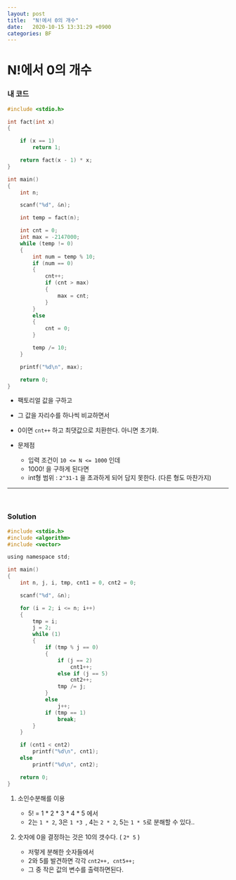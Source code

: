 ```yaml
---
layout: post
title:  "N!에서 0의 개수"
date:   2020-10-15 13:31:29 +0900
categories: BF
---
```

# N!에서 0의 개수

### 내 코드

```c
#include <stdio.h>

int fact(int x)
{

    if (x == 1)
        return 1;

    return fact(x - 1) * x;
}

int main()
{
    int n;

    scanf("%d", &n);

    int temp = fact(n);

    int cnt = 0;
    int max = -2147000;
    while (temp != 0)
    {
        int num = temp % 10;
        if (num == 0)
        {
            cnt++;
            if (cnt > max)
            {
                max = cnt;
            }
        }
        else
        {
            cnt = 0;
        }

        temp /= 10;
    }

    printf("%d\n", max);

    return 0;
}
```

- 팩토리얼 값을 구하고
- 그 값을 자리수를 하나씩 비교하면서 
- 0이면 `cnt++`  하고 최댓값으로 치환한다. 아니면 초기화.

- 문제점
  - 입력 조건이 `10 <= N <= 1000` 인데
  - 1000! 을 구하게 된다면 
  - int형 범위 : `2^31-1` 을 초과하게 되어 담지 못한다. (다른 형도 마찬가지)

---

<br/>

### Solution 

```c
#include <stdio.h>
#include <algorithm>
#include <vector>

using namespace std;

int main()
{
    int n, j, i, tmp, cnt1 = 0, cnt2 = 0;

    scanf("%d", &n);

    for (i = 2; i <= n; i++)
    {
        tmp = i;
        j = 2;
        while (1)
        {
            if (tmp % j == 0)
            {
                if (j == 2)
                    cnt1++;
                else if (j == 5)
                    cnt2++;
                tmp /= j;
            }
            else
                j++;
            if (tmp == 1)
                break;
        }
    }

    if (cnt1 < cnt2)
        printf("%d\n", cnt1);
    else
        printf("%d\n", cnt2);

    return 0;
}
```

1. 소인수분해를 이용
   - 5! = 1 * 2 * 3 * 4 * 5 에서
   - 2는 `1 * 2`, 
     3은 `1 *3 `, 
     4는 `2 * 2`, 
     5는 `1 * 5`로 분해할 수 있다..

2. 숫자에 0을 결정하는 것은 10의 갯수다. ( `2* 5` )
   - 저렇게 분해한 숫자들에서 
   - 2와 5를 발견하면 각각 `cnt2++, cnt5++;`
   - 그 중 작은 값의 변수를 출력하면된다.
